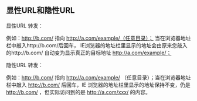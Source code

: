 ## **显性URL和隐性URL**

显性URL 转发：

例如：http://b.com/ 指向 http://a.com/example/（任意目录）； 当在浏览器地址栏中敲入http://b.com/后回车， IE浏览器的地址栏里显示的地址会由原来您敲入的http://b.com/ 自动变为显示真正的目标地址 http://a.com/example/；

隐性URL 转发：

例如：http://b.com/ 指向 http://a.com/example/ （任意目录）；当在浏览器地址栏中敲入 http://b.com/ 后回车，IE 浏览器的地址栏里显示的地址保持不变，仍是 http://b.com/ ，但实际访问到的是 http://a.com/xxx/ 的内容。

 
